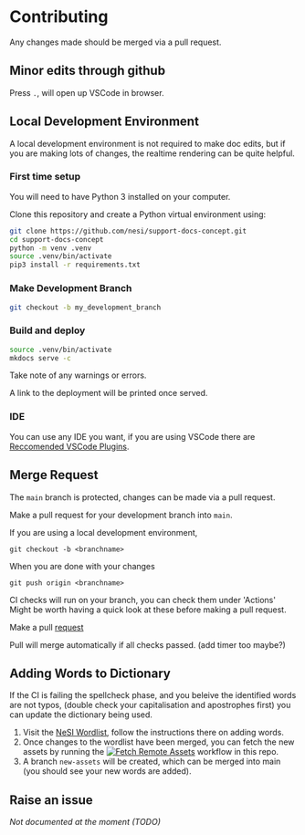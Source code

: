 # Contributing

Any changes made should be merged via a pull request.

## Minor edits through github

Press `.`, will open up VSCode in browser.

## Local Development Environment

A local development environment is not required to make doc edits, but if you are making lots of changes, the realtime rendering can be quite helpful.

### First time setup

You will need to have Python 3 installed on your computer.

Clone this repository and create a Python virtual environment using:

```bash
git clone https://github.com/nesi/support-docs-concept.git
cd support-docs-concept
python -m venv .venv
source .venv/bin/activate
pip3 install -r requirements.txt
```

### Make Development Branch

```bash
git checkout -b my_development_branch
```

### Build and deploy

```bash
source .venv/bin/activate
mkdocs serve -c
```

Take note of any warnings or errors.

A link to the deployment will be printed once served.

### IDE

You can use any IDE you want, if you are using VSCode there are [Reccomended VSCode Plugins](./code_extensions.json).

## Merge Request

The `main` branch is protected, changes can be made via a pull request.

Make a pull request for your development branch into `main`.

If you are using a local development environment,

```
git checkout -b <branchname>
```
When you are done with your changes
```
git push origin <branchname>
```
CI checks will run on your branch, you can check them under 'Actions'
Might be worth having a quick look at these before making a pull request.

Make a pull [request](https://github.com/nesi/support-docs-concept/pulls)

Pull will merge automatically if all checks passed. (add timer too maybe?)


## Adding Words to Dictionary

If the CI is failing the spellcheck phase, and you beleive the identified words are not typos, (double check your capitalisation and apostrophes first) you can update the dictionary being used.

1. Visit the [NeSI Wordlist](https://github.com/nesi/nesi-wordlist), follow the instructions there on adding words.
2. Once changes to the wordlist have been merged, you can fetch the new assets by running the [![Fetch Remote Assets](https://github.com/nesi/support-docs-concept/actions/workflows/fetch_includes.yml/badge.svg?branch=main&event=workflow_run)](https://github.com/nesi/support-docs-concept/actions/workflows/fetch_includes.yml) workflow in this repo.
3. A branch `new-assets` will be created, which can be merged into main (you should see your new words are added).


## Raise an issue

*Not documented at the moment (TODO)*
